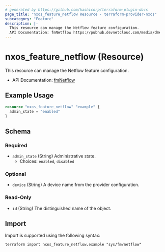 ```yaml
---
# generated by https://github.com/hashicorp/terraform-plugin-docs
page_title: "nxos_feature_netflow Resource - terraform-provider-nxos"
subcategory: "Feature"
description: |-
  This resource can manage the Netflow feature configuration.
  API Documentation: fmNetflow https://pubhub.devnetcloud.com/media/dme-docs-10-2-2/docs/Feature%20Management/fm:Netflow/
---
```


# nxos_feature_netflow (Resource)

This resource can manage the Netflow feature configuration.

- API Documentation: [fmNetflow](https://pubhub.devnetcloud.com/media/dme-docs-10-2-2/docs/Feature%20Management/fm:Netflow/)

## Example Usage

```terraform
resource "nxos_feature_netflow" "example" {
  admin_state = "enabled"
}
```

<!-- schema generated by tfplugindocs -->
## Schema

### Required

- `admin_state` (String) Administrative state.
  - Choices: `enabled`, `disabled`

### Optional

- `device` (String) A device name from the provider configuration.

### Read-Only

- `id` (String) The distinguished name of the object.

## Import

Import is supported using the following syntax:

```shell
terraform import nxos_feature_netflow.example "sys/fm/netflow"
```

